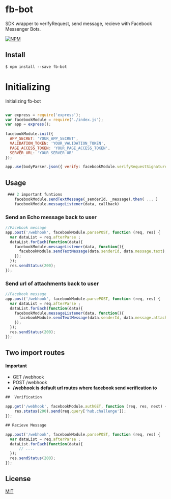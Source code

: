 # fb-bot

SDK wrapper to verifyRequest, send message, recieve with Facebook Messenger Bots.

[![NPM](https://nodei.co/npm/fb-bot.png?downloads=true&downloadRank=true)](https://www.npmjs.com/package/fb-bot)


## Install

```
$ npm install --save fb-bot
```

# Initializing

Initializing fb-bot 
```js

var express = require('express');
var facebookModule = require('./index.js');
var app = express();
    
facebookModule.init({
  APP_SECRET: 'YOUR_APP_SECRET',
  VALIDATION_TOKEN: 'YOUR_VALIDATION_TOKEN',
  PAGE_ACCESS_TOKEN: 'YOUR_PAGE_ACCESS_TOKEN',
  SERVER_URL: 'YOUR_SERVER_UR'
});

app.use(bodyParser.json({ verify: facebookModule.verifyRequestSignature }));
```

## Usage

```js
 ### 2 important funtions
    facebookModule.sendTextMessage(_senderId, _message).then( ... )
    facebookModule.messageListener(data, callback)

```

### Send an Echo message back to user
```js
//Facebook message 
app.post('/webhook', facebookModule.parsePOST, function (req, res) {
  var dataList = req.afterParse ;
  dataList.forEach(function(data){
    facebookModule.messageListener(data, function(){
      facebookModule.sendTextMessage(data.senderId, data.message.text);
    });
  });
  res.sendStatus(200);
});
```

### Send url of attachments back to user
```js
//Facebook message 
app.post('/webhook', facebookModule.parsePOST, function (req, res) {
  var dataList = req.afterParse ;
  dataList.forEach(function(data){
    facebookModule.messageListener(data, function(){
      facebookModule.sendTextMessage(data.senderId, data.message.attachments[0].payload.url);
    });
  });
  res.sendStatus(200);
});
```


## Two import routes
#### Important
 - GET     /webhook
 - POST    /webhook
 -  __**/webhook is default url routes where facebook send verification to**__

```js
##  Verification

app.get('/webhook', facebookModule.authGET, function (req, res, next) {
    res.status(200).send(req.query['hub.challenge']);
});

```

```js
## Recieve Message

app.post('/webhook', facebookModule.parsePOST, function (req, res) {
  var dataList = req.afterParse ;
  dataList.forEach(function(data){
      // ....
  });
  res.sendStatus(200);
});
```


## License


[MIT](http://vjpr.mit-license.org)